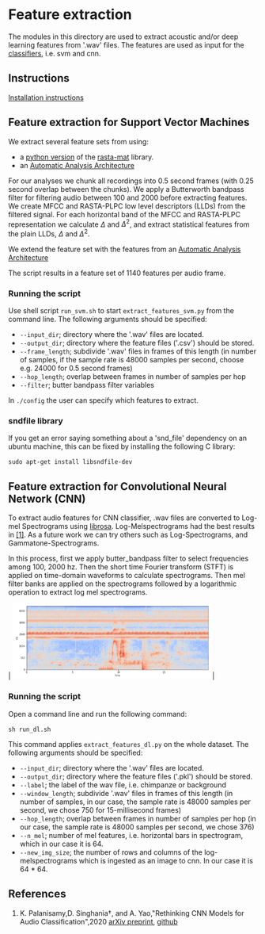 # Feature extraction
The modules in this directory are used to extract acoustic and/or deep learning features from '.wav' files. The features are used as input for the  [classifiers](../classifier), i.e. svm and cnn.

## Instructions

[Installation instructions](https://github.com/UtrechtUniversity/animal-sounds/tree/documenation_svm#getting-started)

## Feature extraction for Support Vector Machines
We extract several feature sets from using:

- a [python version](https://github.com/mystlee/rasta_py) of the [rasta-mat](https://www.ee.columbia.edu/~dpwe/resources/matlab/rastamat/) library.
- an [Automatic Analysis Architecture](https://doi.org/10.5281/zenodo.1216028)

For our analyses we chunk all recordings into 0.5 second frames (with 0.25 second overlap between the chunks).
We apply a Butterworth bandpass filter for filtering audio between 100 and 2000 before extracting features. 
We create MFCC and RASTA-PLPC low level descriptors (LLDs) from the filtered signal. For each horizontal band of the MFCC and RASTA-PLPC representation we calculate $\Delta$ and $\Delta^2$, and extract statistical features from the plain LLDs, $\Delta$ and $\Delta^2$.

We extend the feature set with the features from an [Automatic Analysis Architecture](https://doi.org/10.5281/zenodo.1216028)

The script results in a feature set of 1140 features per audio frame.

### Running the script
Use shell script `run_svm.sh` to start `extract_features_svm.py` from the command line. The following arguments should be specified:
- `--input_dir`; directory where the '.wav' files are located.
- `--output_dir`; directory where the feature files ('.csv') should be stored.
- `--frame_length`; subdivide '.wav' files in frames of this length (in number of samples, if the sample rate is 48000 samples per second, choose e.g. 24000 for 0.5 second frames)
- `--hop_length`; overlap between frames in number of samples per hop
- `--filter`; butter bandpass filter variables 

In `./config` the user can specify which features to extract.

### sndfile library
If you get an error saying something about a 'snd_file' dependency on an ubuntu machine, this can be fixed by installing the following C library:
```
sudo apt-get install libsndfile-dev
```
## Feature extraction for Convolutional Neural Network (CNN)
To extract audio features for CNN classifier, .wav files are converted to Log-mel Spectrograms using [librosa](https://zenodo.org/badge/latestdoi/6309729). 
Log-Melspectrograms had the best results in [[1]](#ref). As a future work we can try others such as Log-Spectrograms, and Gammatone-Spectrograms.

In this process, first we apply butter_bandpass filter to select frequencies among 100, 2000 hz. Then the short time Fourier transform (STFT) is applied on time-domain waveforms to calculate spectrograms. 
Then mel filter banks are applied on the spectrograms followed by a logarithmic operation to extract log mel spectrograms. 

| <img src="../../img/melspectrogram.png" width="400" /> | 

### Running the script
Open a command line and run the following command:
```
sh run_dl.sh
```

This command applies `extract_features_dl.py` on the whole dataset. The following arguments should be specified:
- `--input_dir`; directory where the '.wav' files are located.
- `--output_dir`; directory where the feature files ('.pkl') should be stored.
- `--label`; the label of the wav file, i.e. chimpanze or background
- `--window_length`; subdivide '.wav' files in frames of this length (in number of samples, in our case, the sample rate is 48000 samples per second, we chose 750 for 15-millisecond frames)
- `--hop_length`; overlap between frames in number of samples per hop (in our case, the sample rate is 48000 samples per second, we chose 376)
- `--n_mel`; number of mel features, i.e. horizontal bars in spectrogram, which in our case it is 64.
- `--new_img_size`; the number of rows and columns of the log-melspectrograms which is ingested as an image to cnn. In our case it is 64 * 64.

## <a name="ref"></a>References
1. K. Palanisamy,D. Singhania†, and A. Yao,"Rethinking CNN Models for Audio Classification",2020 
   [arXiv preprint](https://arxiv.org/abs/2007.11154), [github](https://github.com/kamalesh0406/Audio-Classification)

